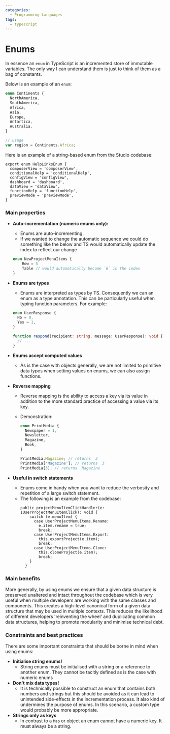 ```yaml
---
categories:
  - Programming Languages
tags:
  - typescript
---
```


# Enums

In essence an `enum` in TypeScript is an incremented store of immutable variables. The only way I can understand them is just to think of them as a bag of constants.

Below is an example of an `enum`:

```ts
enum Continents {
  NorthAmerica,
  SouthAmerica,
  Africa,
  Asia,
  Europe,
  Antartica,
  Australia,
}

// usage
var region = Continents.Africa;
```

Here is an example of a string-based enum from the Studio codebase:

```tsx
export enum HelpLinksEnum {
  composerView = 'composerView',
  conditionalHelp = 'conditionalHelp',
  configView = 'configView',
  dashboard = 'dashboard',
  dataView = 'dataView',
  functionHelp = 'functionHelp',
  previewMode = 'previewMode',
}
```

### Main properties

- **Auto-incrementation (numeric enums only):**
  - Enums are auto-incrementing.
  - If we wanted to change the automatic sequence we could do something like the below and TS would automatically update the index to reflect our change
  ```ts
  enum NewProjectMenuItems {
      Row = 5
      Table // would automatically become `6` in the index
  }
  ```
- **Enums are types**

  - Enums are interpreted as types by TS. Consequently we can an enum as a type annotation. This can be particularly useful when typing function parameters. For example:

  ```ts
  enum UserResponse {
    No = 0,
    Yes = 1,
  }

  function respond(recipient: string, message: UserResponse): void {
    // ...
  }
  ```

- **Enums accept computed values**
  - As is the case with objects generally, we are not limited to primitive data types when setting values on enums, we can also assign functions.
- **Reverse mapping**

  - Reverse mapping is the ability to access a key via its value in addition to the more standard practice of accessing a value via its key.
  - Demonstration:

    ```ts
    enum PrintMedia {
      Newspaper = 1,
      Newsletter,
      Magazine,
      Book,
    }

    PrintMedia.Magazine; // returns  3
    PrintMedia['Magazine']; // returns  3
    PrintMedia[3]; // returns  Magazine
    ```

- **Useful in switch statements**
  - Enums come in handy when you want to reduce the verbosity and repetition of a large switch statement.
  - The following is an example from the codebase:
    ```tsx
    public projectMenuItemClickHandler(e: IUserProjectMenuItemClick): void {
        switch (e.menuItem) {
          case UserProjectMenuItems.Rename:
            e.item.rename = true;
            break;
          case UserProjectMenuItems.Export:
            this.exportProject(e.item);
            break;
          case UserProjectMenuItems.Clone:
            this.cloneProject(e.item);
            break;
        }
      }
    ```

### Main benefits

More generally, by using enums we ensure that a given data structure is preserved unaltered and intact throughout the codebase which is very useful when multiple developers are working with the same classes and components. This creates a high-level canonical form of a given data structure that may be used in multiple contexts. This reduces the likelihood of different developers 'reinventing the wheel' and duplicating common data structures, helping to promote modularity and minimise technical debt.

### Constraints and best practices

There are some important constraints that should be borne in mind when using enums:

- **Initialise string enums!**
  - String enums must be initialised with a string or a reference to another enum. They cannot be tacitly defined as is the case with numeric enums
- **Don't mix data types!**
  - It is technically possible to construct an enum that contains both numbers and strings but this should be avoided as it can lead to unintended side-effects in the incrementation process. It also kind of undermines the purpose of enums. In this scenario, a custom type would probably be more appropriate.
- **Strings only as keys**
  - In contrast to a `Map` or object an enum cannot have a numeric key. It must always be a string.
